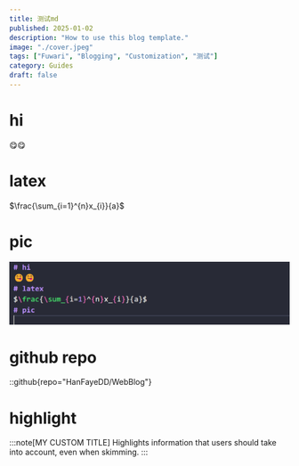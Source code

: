 ```yaml
---
title: 测试md
published: 2025-01-02
description: "How to use this blog template."
image: "./cover.jpeg"
tags: ["Fuwari", "Blogging", "Customization", "测试"]
category: Guides
draft: false
---
```


# hi
😋😋
# latex
$\frac{\sum_{i=1}^{n}x_{i}}{a}$
# pic
![alt text](assets/image.png)
# github repo
::github{repo="HanFayeDD/WebBlog"}
# highlight
:::note[MY CUSTOM TITLE]
Highlights information that users should take into account, even when skimming.
:::